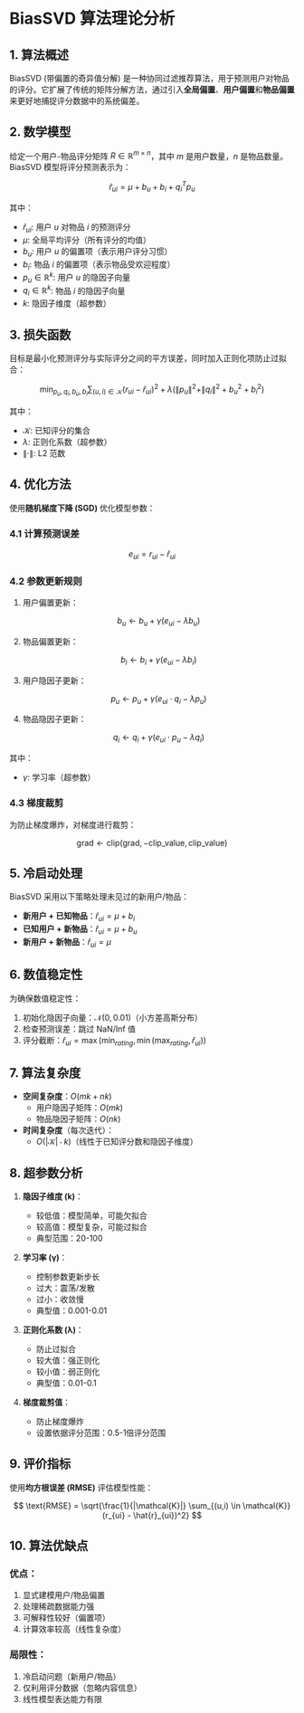 # BiasSVD 算法理论分析

## 1. 算法概述

BiasSVD (带偏置的奇异值分解) 是一种协同过滤推荐算法，用于预测用户对物品的评分。它扩展了传统的矩阵分解方法，通过引入**全局偏置**、**用户偏置**和**物品偏置**来更好地捕捉评分数据中的系统偏差。

## 2. 数学模型

给定一个用户-物品评分矩阵 $R \in \mathbb{R}^{m \times n}$，其中 $m$ 是用户数量，$n$ 是物品数量。BiasSVD 模型将评分预测表示为：

$$
\hat{r}_{ui} = \mu + b_u + b_i + q_i^T p_u
$$

其中：

- $\hat{r}_{ui}$: 用户 $u$ 对物品 $i$ 的预测评分
- $\mu$: 全局平均评分（所有评分的均值）
- $b_u$: 用户 $u$ 的偏置项（表示用户评分习惯）
- $b_i$: 物品 $i$ 的偏置项（表示物品受欢迎程度）
- $p_u \in \mathbb{R}^k$: 用户 $u$ 的隐因子向量
- $q_i \in \mathbb{R}^k$: 物品 $i$ 的隐因子向量
- $k$: 隐因子维度（超参数）

## 3. 损失函数

目标是最小化预测评分与实际评分之间的平方误差，同时加入正则化项防止过拟合：

$$
\min_{p_u,q_i,b_u,b_i} \sum_{(u,i) \in \mathcal{K}} \left( r_{ui} - \hat{r}_{ui} \right)^2 + \lambda \left( \|p_u\|^2 + \|q_i\|^2 + b_u^2 + b_i^2 \right)
$$

其中：

- $\mathcal{K}$: 已知评分的集合
- $\lambda$: 正则化系数（超参数）
- $\| \cdot \|$: L2 范数

## 4. 优化方法

使用**随机梯度下降 (SGD)** 优化模型参数：

### 4.1 计算预测误差

$$
e_{ui} = r_{ui} - \hat{r}_{ui}
$$

### 4.2 参数更新规则

1. 用户偏置更新：

   $$
   b_u \leftarrow b_u + \gamma \left( e_{ui} - \lambda b_u \right)
   $$
2. 物品偏置更新：

   $$
   b_i \leftarrow b_i + \gamma \left( e_{ui} - \lambda b_i \right)
   $$
3. 用户隐因子更新：

   $$
   p_u \leftarrow p_u + \gamma \left( e_{ui} \cdot q_i - \lambda p_u \right)
   $$
4. 物品隐因子更新：

   $$
   q_i \leftarrow q_i + \gamma \left( e_{ui} \cdot p_u - \lambda q_i \right)
   $$

其中：

- $\gamma$: 学习率（超参数）

### 4.3 梯度裁剪

为防止梯度爆炸，对梯度进行裁剪：

$$
\text{grad} \leftarrow \text{clip}(\text{grad}, -\text{clip\_value}, \text{clip\_value})
$$

## 5. 冷启动处理

BiasSVD 采用以下策略处理未见过的新用户/物品：

- **新用户 + 已知物品**：$\hat{r}_{ui} = \mu + b_i$
- **已知用户 + 新物品**：$\hat{r}_{ui} = \mu + b_u$
- **新用户 + 新物品**：$\hat{r}_{ui} = \mu$

## 6. 数值稳定性

为确保数值稳定性：

1. 初始化隐因子向量：$\mathcal{N}(0, 0.01)$（小方差高斯分布）
2. 检查预测误差：跳过 NaN/Inf 值
3. 评分截断：$\hat{r}_{ui} = \max(\min_{rating}, \min(\max_{rating}, \hat{r}_{ui}))$

## 7. 算法复杂度

- **空间复杂度**：$O(mk + nk)$
  - 用户隐因子矩阵：$O(mk)$
  - 物品隐因子矩阵：$O(nk)$
- **时间复杂度**（每次迭代）：
  - $O(|\mathcal{K}| \cdot k)$（线性于已知评分数和隐因子维度）

## 8. 超参数分析

1. **隐因子维度 (k)**：

   - 较低值：模型简单，可能欠拟合
   - 较高值：模型复杂，可能过拟合
   - 典型范围：20-100
2. **学习率 (γ)**：

   - 控制参数更新步长
   - 过大：震荡/发散
   - 过小：收敛慢
   - 典型值：0.001-0.01
3. **正则化系数 (λ)**：

   - 防止过拟合
   - 较大值：强正则化
   - 较小值：弱正则化
   - 典型值：0.01-0.1
4. **梯度裁剪值**：

   - 防止梯度爆炸
   - 设置依据评分范围：0.5-1倍评分范围

## 9. 评价指标

使用**均方根误差 (RMSE)** 评估模型性能：

$$
\text{RMSE} = \sqrt{\frac{1}{|\mathcal{K}|} \sum_{(u,i) \in \mathcal{K}} (r_{ui} - \hat{r}_{ui})^2}
$$

## 10. 算法优缺点

### 优点：

1. 显式建模用户/物品偏置
2. 处理稀疏数据能力强
3. 可解释性较好（偏置项）
4. 计算效率较高（线性复杂度）

### 局限性：

1. 冷启动问题（新用户/物品）
2. 仅利用评分数据（忽略内容信息）
3. 线性模型表达能力有限
